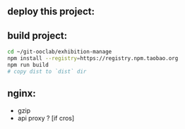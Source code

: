 ## deploy this project:


## build project:
```bash
cd ~/git-ooclab/exhibition-manage
npm install --registry=https://registry.npm.taobao.org
npm run build
# copy dist to `dist` dir
```

## nginx:
+ gzip
+ api proxy ? [if cros]